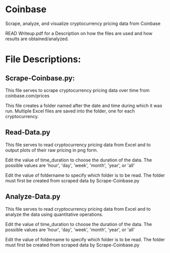 # Coinbase
Scrape, analyze, and visualize cryptocurrency pricing data from Coinbase

READ Writeup.pdf for a Description on how the files are used and how results are obtained/analyzed.

# File Descriptions:
##   Scrape-Coinbase.py:

  This file serves to scrape cryptocurrency pricing data over time from
  coinbase.com/prices

  This file creates a folder named after the date and time during which it was
  run. Multiple Excel files are saved into the folder, one for each cryptocurrency.
  
##   Read-Data.py

  This file serves to read cryptocurrency pricing data from Excel and
  to output plots of their raw pricing in png form.

  Edit the value of time_duration to choose the duration of the data. The possible
  values are 'hour', 'day', 'week', 'month', 'year', or 'all'

  Edit the value of foldername to specify which folder is to be read. The folder
  must first be created from scraped data by Scrape-Coinbase.py

##    Analyze-Data.py
  This file serves to read cryptocurrency pricing data from Excel and
  to analyze the data using quantitative operations.

  Edit the value of time_duration to choose the duration of the data. The possible
  values are 'hour', 'day', 'week', 'month', 'year', or 'all'

  Edit the value of foldername to specify which folder is to be read. The folder
  must first be created from scraped data by Scrape-Coinbase.py
